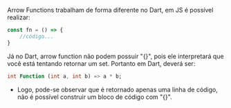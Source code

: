 Arrow Functions trabalham de forma diferente no Dart, em JS é possível realizar: 

```js
const fn = () => {
	//código...
}
```

 Já no Dart, arrow function não podem possuir "{}", pois ele interpretará que você está tentando retornar um set.
Portanto em Dart, deverá ser:

```dart
int Function (int a, int b) => a * b;
```

- Logo, pode-se observar que é retornado apenas uma linha de código, não é possível construir um bloco de código com "{}".

